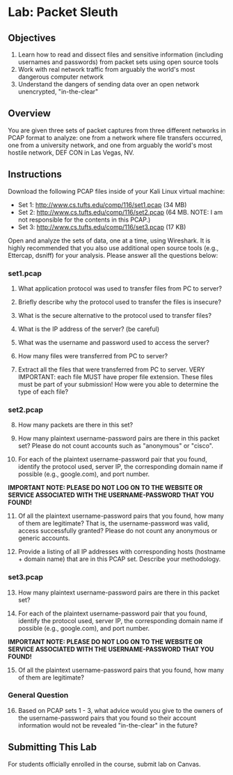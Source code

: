 # Lab: Packet Sleuth

## Objectives

1. Learn how to read and dissect files and sensitive information (including usernames and passwords) from packet sets using open source tools
2. Work with real network traffic from arguably the world's most dangerous computer network
3. Understand the dangers of sending data over an open network unencrypted, "in-the-clear"

## Overview

You are given three sets of packet captures from three different networks in PCAP format to analyze: one from a network where file transfers occurred, one from a university network, and one from arguably the world's most hostile network, DEF CON in Las Vegas, NV.

## Instructions

Download the following PCAP files inside of your Kali Linux virtual machine:

* Set 1: http://www.cs.tufts.edu/comp/116/set1.pcap (34 MB)
* Set 2: http://www.cs.tufts.edu/comp/116/set2.pcap (64 MB. NOTE: I am not responsible for the contents in this PCAP.)
* Set 3: http://www.cs.tufts.edu/comp/116/set3.pcap (17 KB)

Open and analyze the sets of data, one at a time, using Wireshark. It is highly recommended that you also use additional open source tools (e.g., Ettercap, dsniff) for your analysis. Please answer all the questions below:

### set1.pcap

1. What application protocol was used to transfer files from PC to server?

2. Briefly describe why the protocol used to transfer the files is insecure?

3. What is the secure alternative to the protocol used to transfer files?

4. What is the IP address of the server? (be careful)

5. What was the username and password used to access the server?

6. How many files were transferred from PC to server?

7. Extract all the files that were transferred from PC to server. VERY IMPORTANT: each file MUST have proper file extension. These files must be part of your submission!  How were you able to determine the type of each file?

### set2.pcap

8. How many packets are there in this set?

9. How many plaintext username-password pairs are there in this packet set? Please do not count accounts such as "anonymous" or "cisco".

10. For each of the plaintext username-password pair that you found, identify the protocol used, server IP, the corresponding domain name if possible (e.g., google.com), and port number.

**IMPORTANT NOTE: PLEASE DO NOT LOG ON TO THE WEBSITE OR SERVICE ASSOCIATED WITH THE USERNAME-PASSWORD THAT YOU FOUND!**

11. Of all the plaintext username-password pairs that you found, how many of them are legitimate? That is, the username-password was valid, access successfully granted? Please do not count any anonymous or generic accounts.

12. Provide a listing of all IP addresses with corresponding hosts (hostname + domain name) that are in this PCAP set. Describe your methodology.

### set3.pcap

13. How many plaintext username-password pairs are there in this packet set?

14. For each of the plaintext username-password pair that you found, identify the protocol used, server IP, the corresponding domain name if possible (e.g., google.com), and port number.

**IMPORTANT NOTE: PLEASE DO NOT LOG ON TO THE WEBSITE OR SERVICE ASSOCIATED WITH THE USERNAME-PASSWORD THAT YOU FOUND!**

15. Of all the plaintext username-password pairs that you found, how many of them are legitimate?

### General Question

16. Based on PCAP sets 1 - 3, what advice would you give to the owners of the username-password pairs that you found so their account information would not be revealed "in-the-clear" in the future?

## Submitting This Lab

For students officially enrolled in the course, submit lab on Canvas.